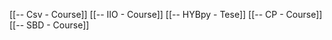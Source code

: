 [[-- Csv - Course]]
[[-- IIO - Course]]
[[-- HYBpy - Tese]]
[[-- CP - Course]]
[[-- SBD - Course]]




